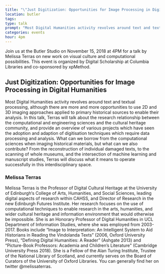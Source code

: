 ```yaml
---
title: "\"Just Digitization: Opportunities for Image Processing in Digital Humanities\" with Melissa Terras"
location: butler
tags: 
type: talk
prompt: "Most Digital Humanities activity revolves around text and textual processing, although there are more and more opportunities to use 2D and 3D  imaging approaches applied to primary historical sources to enable their analysis. In this talk, Terras will talk about the research relationship between the computational and engineering sciences and the cultural heritage community, and provide an overview of various projects which have seen the adoption and adaption of digitisation techniques which require data processing and analysis."
categories: events
hour: 4pm
---
```


Join us at the Butler Studio on November 15, 2018 at 4PM for a talk by Melissa Terras on new work on visual culture and computational possibilities. This event is organized by Digital Scholarship at Columbia Libraries and co-sponsored by xpMethod.

## Just Digitization: Opportunities for Image Processing in Digital Humanities

Most Digital Humanities activity revolves around text and textual processing, although there are more and more opportunities to use 2D and 3D imaging approaches applied to primary historical sources to enable their analysis. In this talk, Terras will talk about the research relationship between the computational and engineering sciences and the cultural heritage community, and provide an overview of various projects which have seen the adoption and adaption of digitisation techniques which require data processing and analysis. What can we borrow from the computational sciences when imaging historical materials, but what can we also contribute? From the reconstruction of individual damaged texts, to the scanning of whole museums, and the intersection of machine learning and manuscript studies, Terras will discuss what it means to operate successfully in this interdisciplinary space.

### Melissa Terras

Melissa Terras is the Professor of Digital Cultural Heritage at the University of Edinburgh‘s College of Arts, Humanities, and Social Sciences, leading digital aspects of research within CAHSS, and Director of Research in the new Edinburgh Futures Institute. Her research focuses on the use of computational techniques to enable research in the arts, humanities, and wider cultural heritage and information environment that would otherwise be impossible. She is an Honorary Professor of Digital Humanities in UCL Department of Information Studies, where she was employed from 2003-2017. Books include “Image to Interpretation: An Intelligent System to Aid Historians in Reading the Vindolanda Texts” (2006, Oxford University Press), “Defining Digital Humanities: A Reader” (Ashgate 2013) and “Picture-Book Professors: Academia and Children’s Literature" (Cambridge University Press 2018). She is a Fellow of the Alan Turing Institute, Trustee of the National Library of Scotland, and currently serves on the Board of Curators of the University of Oxford Libraries. You can generally find her on twitter @melissaterras.
